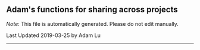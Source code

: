 ## Adam's functions for sharing across projects

*Note*: This file is automatically generated.  Please do not edit manually.

Last Updated 2019-03-25 by Adam Lu

***

